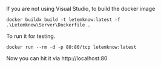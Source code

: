 If you are not using Visual Studio, to build the docker image

`docker buildx build -t letemknow:latest -f .\Letemknow\Server\Dockerfile .`

To run it for testing. 

`docker run --rm -d -p 80:80/tcp letemknow:latest`

Now you can hit it via http://localhost:80